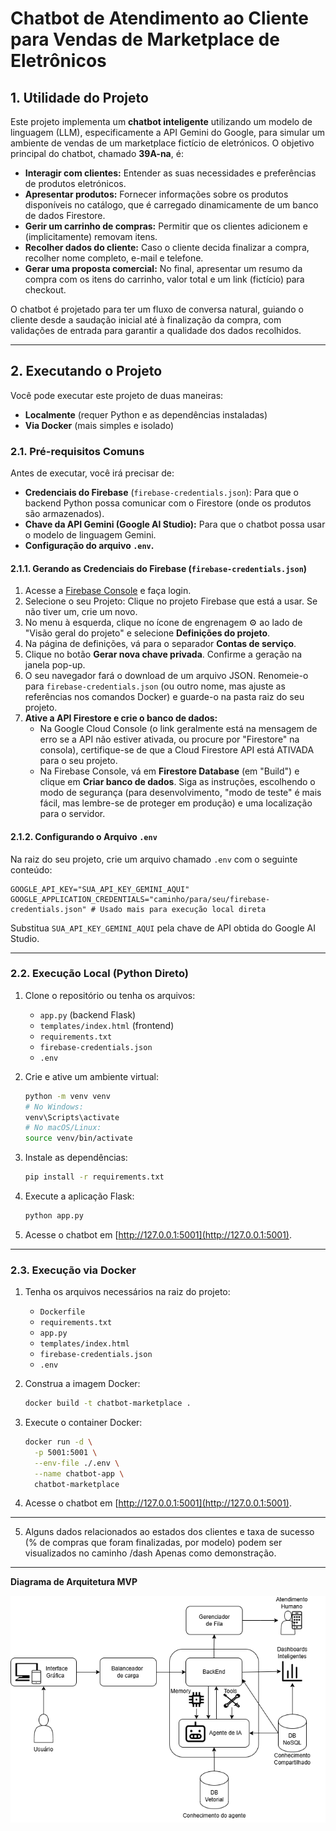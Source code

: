 # Chatbot de Atendimento ao Cliente para Vendas de Marketplace de Eletrônicos

## 1. Utilidade do Projeto

Este projeto implementa um **chatbot inteligente** utilizando um modelo de linguagem (LLM), especificamente a API Gemini do Google, para simular um ambiente de vendas de um marketplace fictício de eletrónicos. O objetivo principal do chatbot, chamado **39A-na**, é:

- **Interagir com clientes:** Entender as suas necessidades e preferências de produtos eletrónicos.
- **Apresentar produtos:** Fornecer informações sobre os produtos disponíveis no catálogo, que é carregado dinamicamente de um banco de dados Firestore.
- **Gerir um carrinho de compras:** Permitir que os clientes adicionem e (implicitamente) removam itens.
- **Recolher dados do cliente:** Caso o cliente decida finalizar a compra, recolher nome completo, e-mail e telefone.
- **Gerar uma proposta comercial:** No final, apresentar um resumo da compra com os itens do carrinho, valor total e um link (fictício) para checkout.

O chatbot é projetado para ter um fluxo de conversa natural, guiando o cliente desde a saudação inicial até à finalização da compra, com validações de entrada para garantir a qualidade dos dados recolhidos.

---

## 2. Executando o Projeto

Você pode executar este projeto de duas maneiras:
- **Localmente** (requer Python e as dependências instaladas)
- **Via Docker** (mais simples e isolado)

### 2.1. Pré-requisitos Comuns
Antes de executar, você irá precisar de:

- **Credenciais do Firebase** (`firebase-credentials.json`): Para que o backend Python possa comunicar com o Firestore (onde os produtos são armazenados).
- **Chave da API Gemini (Google AI Studio):** Para que o chatbot possa usar o modelo de linguagem Gemini.
- **Configuração do arquivo `.env`.**

#### 2.1.1. Gerando as Credenciais do Firebase (`firebase-credentials.json`)

1. Acesse a [Firebase Console](https://console.firebase.google.com/) e faça login.
2. Selecione o seu Projeto: Clique no projeto Firebase que está a usar. Se não tiver um, crie um novo.
3. No menu à esquerda, clique no ícone de engrenagem ⚙️ ao lado de "Visão geral do projeto" e selecione **Definições do projeto**.
4. Na página de definições, vá para o separador **Contas de serviço**.
5. Clique no botão **Gerar nova chave privada**. Confirme a geração na janela pop-up.
6. O seu navegador fará o download de um arquivo JSON. Renomeie-o para `firebase-credentials.json` (ou outro nome, mas ajuste as referências nos comandos Docker) e guarde-o na pasta raiz do seu projeto.
7. **Ative a API Firestore e crie o banco de dados:**
   - Na Google Cloud Console (o link geralmente está na mensagem de erro se a API não estiver ativada, ou procure por "Firestore" na consola), certifique-se de que a Cloud Firestore API está ATIVADA para o seu projeto.
   - Na Firebase Console, vá em **Firestore Database** (em "Build") e clique em **Criar banco de dados**. Siga as instruções, escolhendo o modo de segurança (para desenvolvimento, "modo de teste" é mais fácil, mas lembre-se de proteger em produção) e uma localização para o servidor.

#### 2.1.2. Configurando o Arquivo `.env`

Na raiz do seu projeto, crie um arquivo chamado `.env` com o seguinte conteúdo:

```env
GOOGLE_API_KEY="SUA_API_KEY_GEMINI_AQUI"
GOOGLE_APPLICATION_CREDENTIALS="caminho/para/seu/firebase-credentials.json" # Usado mais para execução local direta
```

Substitua `SUA_API_KEY_GEMINI_AQUI` pela chave de API obtida do Google AI Studio.

---

### 2.2. Execução Local (Python Direto)

1. Clone o repositório ou tenha os arquivos:
   - `app.py` (backend Flask)
   - `templates/index.html` (frontend)
   - `requirements.txt`
   - `firebase-credentials.json`
   - `.env`
2. Crie e ative um ambiente virtual:

   ```sh
   python -m venv venv
   # No Windows:
   venv\Scripts\activate
   # No macOS/Linux:
   source venv/bin/activate
   ```

3. Instale as dependências:
   ```sh
   pip install -r requirements.txt
   ```

4. Execute a aplicação Flask:
   ```sh
   python app.py
   ```

5. Acesse o chatbot em [http://127.0.0.1:5001](http://127.0.0.1:5001).

---

### 2.3. Execução via Docker

1. Tenha os arquivos necessários na raiz do projeto:
   - `Dockerfile`
   - `requirements.txt`
   - `app.py`
   - `templates/index.html`
   - `firebase-credentials.json`
   - `.env`

2. Construa a imagem Docker:
   ```sh
   docker build -t chatbot-marketplace .
   ```

3. Execute o container Docker:
   ```sh
   docker run -d \
     -p 5001:5001 \
     --env-file ./.env \
     --name chatbot-app \
     chatbot-marketplace
   ```

4. Acesse o chatbot em [http://127.0.0.1:5001](http://127.0.0.1:5001).

---

5. Alguns dados relacionados ao estados dos clientes e taxa de sucesso (% de compras que foram finalizadas, por modelo) podem ser visualizados no caminho /dash
Apenas como demonstração.

---

**Diagrama de Arquitetura MVP**

![Arquitetura MVP](./assets/arquitetura-chatbot-produto.png)